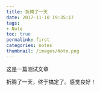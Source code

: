 ```yaml
---
title: 折腾了一天
date: 2017-11-10 19:35:17
tags:
- Note
toc: true
permalink: first
categories: notes
thumbnail: /images/Note.png
---
```

这是一篇测试文章
<!-- more -->
 折腾了一天，终于搞定了。感觉良好！
